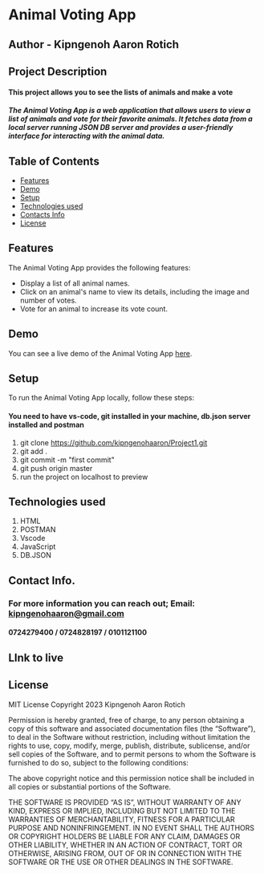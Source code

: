 # Animal Voting App

## Author - Kipngenoh Aaron Rotich

## Project Description

#### This project allows you to see the lists of animals and make a vote 

##### The Animal Voting App is a web application that allows users to view a list of animals and vote for their favorite animals. It fetches data from a local server running JSON DB server and provides a user-friendly interface for interacting with the animal data.

## Table of Contents

- [Features](#features)
- [Demo](#demo)
- [Setup](#setup)
- [Technologies used](#Technologiesused)
- [Contacts Info](#ContactsInfo)
- [License](#license)

## Features

The Animal Voting App provides the following features:

- Display a list of all animal names.
- Click on an animal's name to view its details, including the image and number of votes.
- Vote for an animal to increase its vote count.

## Demo

You can see a live demo of the Animal Voting App [here](<insert demo link>).

## Setup

To run the Animal Voting App locally, follow these steps:


#### You need to have vs-code, git installed in your machine, db.json server installed and postman

1. git clone https://github.com/kipngenohaaron/Project1.git
2. git add .
3. git commit -m "first commit"
4. git push origin master
5. run the project on localhost to preview

## Technologies used

1. HTML
2. POSTMAN
3. Vscode
4. JavaScript
5. DB.JSON


## Contact Info.

### For more information you can reach out; Email: kipngenohaaron@gmail.com
#### 0724279400 / 0724828197 / 0101121100
## LInk to live 

## License
MIT License
Copyright 2023 Kipngenoh Aaron Rotich

Permission is hereby granted, free of charge, to any person obtaining a copy of this software and associated documentation files (the “Software”), to deal in the Software without restriction, including without limitation the rights to use, copy, modify, merge, publish, distribute, sublicense, and/or sell copies of the Software, and to permit persons to whom the Software is furnished to do so, subject to the following conditions:

The above copyright notice and this permission notice shall be included in all copies or substantial portions of the Software.

THE SOFTWARE IS PROVIDED “AS IS”, WITHOUT WARRANTY OF ANY KIND, EXPRESS OR IMPLIED, INCLUDING BUT NOT LIMITED TO THE WARRANTIES OF MERCHANTABILITY, FITNESS FOR A PARTICULAR PURPOSE AND NONINFRINGEMENT. IN NO EVENT SHALL THE AUTHORS OR COPYRIGHT HOLDERS BE LIABLE FOR ANY CLAIM, DAMAGES OR OTHER LIABILITY, WHETHER IN AN ACTION OF CONTRACT, TORT OR OTHERWISE, ARISING FROM, OUT OF OR IN CONNECTION WITH THE SOFTWARE OR THE USE OR OTHER DEALINGS IN THE SOFTWARE.
